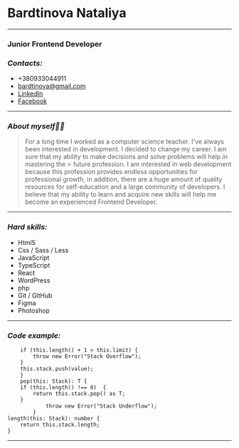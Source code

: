 # Bardtinova Nataliya
****
### Junior Frontend Developer

### _Contacts:_
- +380933044911
- bardtinova@gmail.com
- [LinkedIn](@Bardtinova)
- [Facebook](https://www.facebook.com/Bardtinova)
******************************

### _About myself👱‍♀️_

> For a long time I worked as a computer science teacher. I've always been interested in development. I decided to change my career. I am sure that my ability to make decisions and solve problems will help in mastering the > future profession. I am interested in web development because this profession provides endless opportunities for professional growth, in addition, there are a huge amount of quality resources for self-education and a
> large community of developers.
> I believe that my ability to learn and acquire new skills will help me become an experienced Frontend Developer.
********************************

### _Hard skills:_
- Html5
- Css / Sass / Less
- JavaScript
- TypeScript
- React
- WordPress
- php
- Git / GitHub
- Figma
- Photoshop

**********************************

### _Code example:_
```push(this: Stack, value: T) {
    if (this.length() + 1 > this.limit) {
        throw new Error("Stack Overflow");
    }
    this.stack.push(value);
    }
    pop(this: Stack): T {
    if (this.length() !== 0)  {
        return this.stack.pop() as T;
    }
            throw new Error("Stack Underflow");
        }
length(this: Stack): number {
    return this.stack.length;
}
```

******************************
